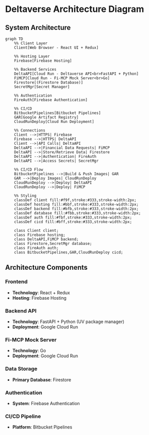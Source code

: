 # Deltaverse Architecture Diagram

## System Architecture

```mermaid
graph TD
    %% Client Layer
    Client[Web Browser - React UI + Redux]
    
    %% Hosting Layer
    Firebase[Firebase Hosting]
    
    %% Backend Services
    DeltaAPI[Cloud Run - Deltaverse API<br>FastAPI + Python]
    FiMCP[Cloud Run - Fi-MCP Mock Server<br>Go]
    Firestore[(Firestore Database)]
    SecretMgr[Secret Manager]
    
    %% Authentication
    FireAuth[Firebase Authentication]
    
    %% CI/CD
    BitbucketPipelines[Bitbucket Pipelines]
    GAR[Google Artifact Registry]
    CloudRunDeploy[Cloud Run Deployment]
    
    %% Connections
    Client -->|HTTPS| Firebase
    Firebase -->|HTTPS| DeltaAPI
    Client -->|API Calls| DeltaAPI
    DeltaAPI -->|Financial Data Requests| FiMCP
    DeltaAPI -->|Store/Retrieve Data| Firestore
    DeltaAPI -->|Authentication| FireAuth
    DeltaAPI -->|Access Secrets| SecretMgr
    
    %% CI/CD Flow
    BitbucketPipelines -->|Build & Push Images| GAR
    GAR -->|Deploy Images| CloudRunDeploy
    CloudRunDeploy -->|Deploy| DeltaAPI
    CloudRunDeploy -->|Deploy| FiMCP
    
    %% Styling
    classDef client fill:#f9f,stroke:#333,stroke-width:2px;
    classDef hosting fill:#bbf,stroke:#333,stroke-width:2px;
    classDef backend fill:#bfb,stroke:#333,stroke-width:2px;
    classDef database fill:#fbb,stroke:#333,stroke-width:2px;
    classDef auth fill:#fbf,stroke:#333,stroke-width:2px;
    classDef cicd fill:#bff,stroke:#333,stroke-width:2px;
    
    class Client client;
    class Firebase hosting;
    class DeltaAPI,FiMCP backend;
    class Firestore,SecretMgr database;
    class FireAuth auth;
    class BitbucketPipelines,GAR,CloudRunDeploy cicd;
```

## Architecture Components

### Frontend
- **Technology**: React + Redux
- **Hosting**: Firebase Hosting

### Backend API
- **Technology**: FastAPI + Python (UV package manager)
- **Deployment**: Google Cloud Run

### Fi-MCP Mock Server
- **Technology**: Go
- **Deployment**: Google Cloud Run

### Data Storage
- **Primary Database**: Firestore

### Authentication
- **System**: Firebase Authentication

### CI/CD Pipeline
- **Platform**: Bitbucket Pipelines
